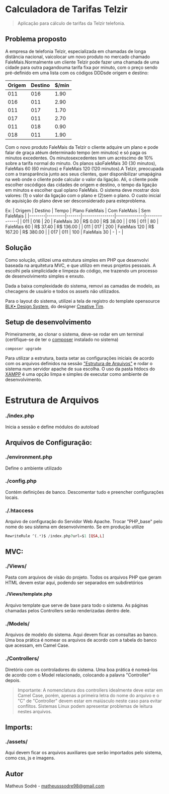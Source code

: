 # Calculadora de Tarifas Telzir
> Aplicação para cálculo de tarifas da Telzir telefonia.


## Problema proposto

A empresa de telefonia Telzir, especializada em chamadas de longa distância nacional, vaicolocar um novo produto no mercado chamado FaleMais.Normalmente um cliente Telzir pode fazer uma chamada de uma cidade para outra pagandouma tarifa fixa por minuto, com o preço sendo pré-definido em uma lista com os códigos DDDsde origem e destino:

| Origem | Destino | $/min |
|--------|---------|-------|
| 011    | 016     | 1.90  |
| 016    | 011     | 2.90  |
| 011    | 017     | 1.70  |
| 017    | 011     | 2.70  |
| 011    | 018     | 0.90  |
| 018    | 011     | 1.90  |

Com o novo produto FaleMais da Telzir o cliente adquire um plano e pode falar de graça atéum determinado tempo (em minutos) e só paga os minutos excedentes. Os minutosexcedentes tem um acréscimo de 10% sobre a tarifa normal do minuto. Os planos sãoFaleMais 30 (30 minutos), FaleMais 60 (60 minutos) e FaleMais 120 (120 minutos).A Telzir, preocupada com a transparência junto aos seus clientes, quer disponibilizar umapágina na web onde o cliente pode calcular o valor da ligação. Ali, o cliente pode escolher oscódigos das cidades de origem e destino, o tempo da ligação em minutos e escolher qual oplano FaleMais. O sistema deve mostrar dois valores: (1) o valor da ligação com o plano e (2)sem o plano. O custo inicial de aquisição do plano deve ser desconsiderado para esteproblema.

Ex:
| Origem | Destino | Tempo | Plano FaleMais | Com FaleMais | Sem FaleMais |
|--------|---------|-------|----------------|--------------|--------------|
| 011    | 016     | 20    | FaleMais 30    | R$ 0.00      | R$ 38.00     |
| 016    | 011     | 80    | FaleMais 60    | R$ 37.40     | R$ 136.00    |
| 011    | 017     | 200   | FaleMais 120   | R$ 167.20    | R$ 380.00    |
| 017    | 011     | 100   | FaleMais 30    | -            | -            |


## Solução

Como solução, utilizei uma estrutura simples em PHP que desenvolvi baseada na arquitetura MVC, e que utilizo em meus projetos pessoais. A escolhi pela simplicidade e limpeza do código, me trazendo um processo de desenvolvimento simples e enxuto.

Dada a baixa complexidade do sistema, removi as camadas de modelo, as checagens de usuário e todos os assets não utilizados.

Para o layout do sistema, utilizei a tela de registro do template opensource [BLK• Design System](https://www.creative-tim.com/product/blk-design-system), do designer [Creative Tim](https://www.creative-tim.com/).


## Setup de desenvolvimento

Primeiramente, ao clonar o sistema, deve-se rodar em um terminal (certifique-se de ter o [composer](https://getcomposer.org/) instalado no sistema)
```
composer upgrade
```

Para utilizar a estrutura, basta setar as configurações iniciais de acordo com os arquivos definidos na sessão ["Estrutura de Arquivos"](#estrutura-de-arquivos) e rodar o sistema num servidor apache de sua escolha.
O uso da pasta htdocs do [XAMPP](https://www.apachefriends.org/pt_br/index.html) é uma opção limpa e simples de executar como ambiente de desenvolvimento.

# Estrutura de Arquivos

### ./index.php

Inicia a sessão e define módulos do autoload

## Arquivos de Configuração:

### ./environment.php

Define o ambiente utilizado

### ./config.php

Contém definições de banco. Descomentar tudo e preencher configurações locais.

### ./.htaccess

Arquivo de configuração do Servidor Web Apache. Trocar "PHP_base" pelo nome do seu sistema em desenvolvimento. Se em produção utilize
``` PHP
RewriteRule ^(.*)$ /index.php?url=$1 [QSA,L]
```

## MVC:

### ./Views/

Pasta com arquivos de visão do projeto. Todos os arquivos PHP que geram HTML devem estar aqui, podendo ser separados em subdiretórios

#### ./Views/template.php

Arquivo template que serve de base para todo o sistema. As páginas chamadas pelos Controllers serão renderizadas dentro dele.

### ./Models/

Arquivos de modelo do sistema. Aqui devem ficar as consultas ao banco. Uma boa prática é nomear os arquivos de acordo com a tabela do banco que acessam, em Camel Case.

### ./Controllers/

Diretório com os controladores do sistema. Uma boa prática é nomeá-los de acordo com o Model relacionado, colocando a palavra "Controller" depois.
> Importante: A nomenclatura dos controllers idealmente deve estar em Camel Case, porém, apenas a primeira letra do nome do arquivo e o "C" de "Controller" devem estar em maiúsculo neste caso para evitar conflitos. Sistemas Linux podem apresentar problemas de leitura nestes arquivos.

## Imports:

### ./assets/

Aqui devem ficar os arquivos auxiliares que serão importados pelo sistema, como css, js e imagens.

## Autor

Matheus Sodré - matheusssodre98@gmail.com